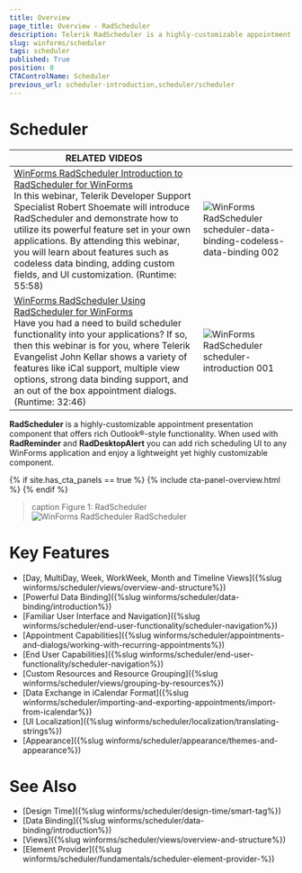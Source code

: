 ```yaml
---
title: Overview
page_title: Overview - RadScheduler
description: Telerik RadScheduler is a highly-customizable appointment presentation component that offers rich Outlook®-style functionality.
slug: winforms/scheduler
tags: scheduler
published: True
position: 0
CTAControlName: Scheduler
previous_url: scheduler-introduction,scheduler/scheduler
---
```


# Scheduler

| RELATED VIDEOS |  |
| ------ | ------ |
|[WinForms RadScheduler Introduction to RadScheduler for WinForms](https://www.telerik.com/videos/winforms/introduction-to-radscheduler-for-winforms-webinar)<br/> In this webinar, Telerik Developer Support Specialist Robert Shoemate will introduce RadScheduler and demonstrate how to utilize its powerful feature set in your own applications. By attending this webinar, you will learn about features such as codeless data binding, adding custom fields, and UI customization. (Runtime: 55:58)|![WinForms RadScheduler scheduler-data-binding-codeless-data-binding 002](images/scheduler-data-binding-codeless-data-binding002.png)|
|[WinForms RadScheduler Using RadScheduler for WinForms](https://www.telerik.com/videos/winforms/using-radscheduler-for-winforms)<br/>Have you had a need to build scheduler functionality into your applications? If so, then this webinar is for you, where Telerik Evangelist John Kellar shows a variety of features like iCal support, multiple view options, strong data binding support, and an out of the box appointment dialogs. (Runtime: 32:46)|![WinForms RadScheduler scheduler-introduction 001](images/scheduler-introduction001.png)|

__RadScheduler__ is a highly-customizable appointment presentation component that offers rich Outlook®-style functionality. When used with __RadReminder__ and __RadDesktopAlert__  you can add rich scheduling UI to any WinForms application and enjoy a lightweight yet highly customizable component.

{% if site.has_cta_panels == true %}
{% include cta-panel-overview.html %}
{% endif %}

>caption Figure 1: RadScheduler
![WinForms RadScheduler RadScheduler](images/scheduler-introduction003.png)

# Key Features

* [Day, MultiDay, Week, WorkWeek, Month and Timeline Views]({%slug winforms/scheduler/views/overview-and-structure%})
* [Powerful Data Binding]({%slug winforms/scheduler/data-binding/introduction%})
* [Familiar User Interface and Navigation]({%slug winforms/scheduler/end-user-functionality/scheduler-navigation%})
* [Appointment Capabilities]({%slug winforms/scheduler/appointments-and-dialogs/working-with-recurring-appointments%})
* [End User Capabilities]({%slug winforms/scheduler/end-user-functionality/scheduler-navigation%})
* [Custom Resources and Resource Grouping]({%slug winforms/scheduler/views/grouping-by-resources%})
* [Data Exchange in iCalendar Format]({%slug winforms/scheduler/importing-and-exporting-appointments/import-from-icalendar%})
* [UI Localization]({%slug winforms/scheduler/localization/translating-strings%})
* [Appearance]({%slug winforms/scheduler/appearance/themes-and-appearance%})

# See Also

* [Design Time]({%slug winforms/scheduler/design-time/smart-tag%})
* [Data Binding]({%slug winforms/scheduler/data-binding/introduction%})
* [Views]({%slug winforms/scheduler/views/overview-and-structure%})
* [Element Provider]({%slug winforms/scheduler/fundamentals/scheduler-element-provider-%})
